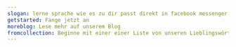```yaml
---
slogan: lerne sprache wie es zu dir passt direkt in facebook messenger
getstarted: Fange jetzt an
moreblog: Lese mehr auf unserem Blog
fromcollection: Beginne mit einer einer Liste von unseren Lieblingswörtern
---
```

